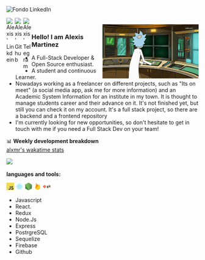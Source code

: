 
![Fondo LinkedIn](https://user-images.githubusercontent.com/83483042/138026525-cfdb5de7-ccfc-4ce3-9d08-526ffb3e81f7.png)

<a href="https://www.linkedin.com/in/alxmartinezr/">
  <img align="left" alt="Alexis' Linkdein" width="22px" src="https://cdn.jsdelivr.net/npm/simple-icons@v3/icons/linkedin.svg" />
</a>
<a href="https://github.com/alx4329">
  <img align="left" alt="Alexis' Github" width="22px" src="https://cdn.jsdelivr.net/npm/simple-icons@v3/icons/github.svg" />
</a>
<a href="https://t.me/alxmrtr">
  <img align="left" alt="Alexis' Telegram" width="22px" src="https://cdn.jsdelivr.net/npm/simple-icons@v3/icons/telegram.svg" />
</a>
<br />
<img align="right" alt="GIF" src="https://github.com/darshan-jain/darshan-jain/blob/master/rick.gif" width="50%" />


### Hello! I am Alexis Martinez
- A Full-Stack Developer & Open Source enthusiast.
- A student and continuous Learner. 
- Nowadays working as a freelancer on different projects, such as "Its on meet" (a social media app, ask me for more information) and an Academic System Information for an institute in my town. It is thought to manage students career and their advance on it. It's not finished yet, but still you can check it on my account. It's a full stack project, so there are a backend and a frontend repository
- I'm currently looking for new opportunities, so don't hesitate to get in touch with me if you need a Full Stack Dev on your team! 

📊 **Weekly development breakdown**
<br />
[alxmr's wakatime stats](https://github-readme-stats.vercel.app/api/wakatime?username=alxmr)

<img src="https://wakatime.com/share/@alxmr/e1d3c40e-716a-432d-a60f-fae150e89cdf.svg" height="200"></img>



**languages and tools:**  

<code><img height="20" src="https://raw.githubusercontent.com/github/explore/80688e429a7d4ef2fca1e82350fe8e3517d3494d/topics/javascript/javascript.png"></code>
<code><img height="20" src="https://raw.githubusercontent.com/github/explore/80688e429a7d4ef2fca1e82350fe8e3517d3494d/topics/react/react.png"></code>
<code><img height="20" src="https://raw.githubusercontent.com/github/explore/80688e429a7d4ef2fca1e82350fe8e3517d3494d/topics/nodejs/nodejs.png"></code>
<code><img height="20" src="https://raw.githubusercontent.com/github/explore/80688e429a7d4ef2fca1e82350fe8e3517d3494d/topics/firebase/firebase.png"></code>
<code><img height="20" src="https://raw.githubusercontent.com/github/explore/80688e429a7d4ef2fca1e82350fe8e3517d3494d/topics/git/git.png"></code>
<br />
- Javascript
- React. 
- Redux
- Node.Js
- Express
- PostrgreSQL
- Sequelize
- Firebase
- Github
